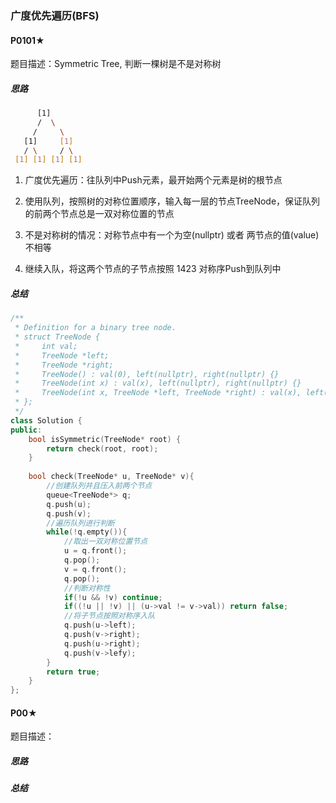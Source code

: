 



### 广度优先遍历(BFS)

#### P0101★

题目描述：Symmetric Tree, 判断一棵树是不是对称树

##### 思路

```bash
      [1]
      /  \
     /     \ 
   [1]     [1]
   / \     / \
 [1] [1] [1] [1]
```

1. 广度优先遍历：往队列中Push元素，最开始两个元素是树的根节点
2. 使用队列，按照树的对称位置顺序，输入每一层的节点TreeNode，保证队列的前两个节点总是一双对称位置的节点

3. 不是对称树的情况：对称节点中有一个为空(nullptr) 或者 两节点的值(value)不相等

4. 继续入队，将这两个节点的子节点按照 1423 对称序Push到队列中

##### 总结

```cpp
/**
 * Definition for a binary tree node.
 * struct TreeNode {
 *     int val;
 *     TreeNode *left;
 *     TreeNode *right;
 *     TreeNode() : val(0), left(nullptr), right(nullptr) {}
 *     TreeNode(int x) : val(x), left(nullptr), right(nullptr) {}
 *     TreeNode(int x, TreeNode *left, TreeNode *right) : val(x), left(left), right(right) {}
 * };
 */
class Solution {
public:
    bool isSymmetric(TreeNode* root) {
        return check(root, root);
    }
    
    bool check(TreeNode* u, TreeNode* v){
        //创建队列并且压入前两个节点
        queue<TreeNode*> q;
        q.push(u);
        q.push(v);
        //遍历队列进行判断
        while(!q.empty()){
            //取出一双对称位置节点
            u = q.front();
            q.pop();
            v = q.front();
            q.pop();
            //判断对称性
            if(!u && !v) continue;
        	if((!u || !v) || (u->val != v->val)) return false;
            //将子节点按照对称序入队
            q.push(u->left);
            q.push(v->right);
            q.push(u->right);
            q.push(v->lefy);
        }
        return true;
    }
};
```













#### P00★

题目描述：

##### 思路

##### 总结
